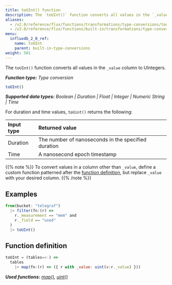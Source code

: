 ```yaml
---
title: toUInt() function
description: The `toUInt()` function converts all values in the `_value` column to UIntegers.
aliases:
  - /v2.0/reference/flux/functions/transformations/type-conversions/touint
  - /v2.0/reference/flux/functions/built-in/transformations/type-conversions/touint/
menu:
  influxdb_2_0_ref:
    name: toUInt
    parent: built-in-type-conversions
weight: 501
---
```


The `toUInt()` function converts all values in the `_value` column to UIntegers.

_**Function type:** Type conversion_  

```js
toUInt()
```

_**Supported data types:** Boolean | Duration | Float | Integer | Numeric String | Time_

For duration and time values, `toUint()` returns the following:

| Input type | Returned value                                      |
|:---------- |:--------------                                      |
| Duration   | The number of nanoseconds in the specified duration |
| Time       | A nanosecond epoch timestamp                        |

{{% note %}}
To convert values in a column other than `_value`, define a custom function
patterned after the [function definition](#function-definition),
but replace `_value` with your desired column.
{{% /note %}}

## Examples
```js
from(bucket: "telegraf")
  |> filter(fn:(r) =>
    r._measurement == "mem" and
    r._field == "used"
  )
  |> toUInt()
```

## Function definition
```js
toUInt = (tables=<-) =>
  tables
    |> map(fn:(r) => ({ r with _value: uint(v:r._value) }))
```

_**Used functions:**
[map()](/v2.0/reference/flux/stdlib/built-in/transformations/map),
[uint()](/v2.0/reference/flux/stdlib/built-in/transformations/type-conversions/uint)_

